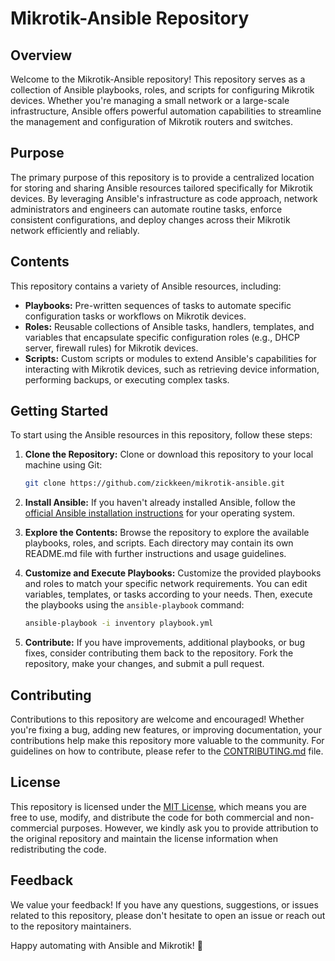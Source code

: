 # Mikrotik-Ansible Repository

## Overview

Welcome to the Mikrotik-Ansible repository! This repository serves as a collection of Ansible playbooks, roles, and scripts for configuring Mikrotik devices. Whether you're managing a small network or a large-scale infrastructure, Ansible offers powerful automation capabilities to streamline the management and configuration of Mikrotik routers and switches.

## Purpose

The primary purpose of this repository is to provide a centralized location for storing and sharing Ansible resources tailored specifically for Mikrotik devices. By leveraging Ansible's infrastructure as code approach, network administrators and engineers can automate routine tasks, enforce consistent configurations, and deploy changes across their Mikrotik network efficiently and reliably.

## Contents

This repository contains a variety of Ansible resources, including:

- **Playbooks:** Pre-written sequences of tasks to automate specific configuration tasks or workflows on Mikrotik devices.
- **Roles:** Reusable collections of Ansible tasks, handlers, templates, and variables that encapsulate specific configuration roles (e.g., DHCP server, firewall rules) for Mikrotik devices.
- **Scripts:** Custom scripts or modules to extend Ansible's capabilities for interacting with Mikrotik devices, such as retrieving device information, performing backups, or executing complex tasks.

## Getting Started

To start using the Ansible resources in this repository, follow these steps:

1. **Clone the Repository:** Clone or download this repository to your local machine using Git:

    ```bash
    git clone https://github.com/zickkeen/mikrotik-ansible.git
    ```

2. **Install Ansible:** If you haven't already installed Ansible, follow the [official Ansible installation instructions](https://docs.ansible.com/ansible/latest/installation_guide/index.html) for your operating system.

3. **Explore the Contents:** Browse the repository to explore the available playbooks, roles, and scripts. Each directory may contain its own README.md file with further instructions and usage guidelines.

4. **Customize and Execute Playbooks:** Customize the provided playbooks and roles to match your specific network requirements. You can edit variables, templates, or tasks according to your needs. Then, execute the playbooks using the `ansible-playbook` command:

    ```bash
    ansible-playbook -i inventory playbook.yml
    ```

5. **Contribute:** If you have improvements, additional playbooks, or bug fixes, consider contributing them back to the repository. Fork the repository, make your changes, and submit a pull request.

## Contributing

Contributions to this repository are welcome and encouraged! Whether you're fixing a bug, adding new features, or improving documentation, your contributions help make this repository more valuable to the community. For guidelines on how to contribute, please refer to the [CONTRIBUTING.md](CONTRIBUTING.md) file.

## License

This repository is licensed under the [MIT License](LICENSE), which means you are free to use, modify, and distribute the code for both commercial and non-commercial purposes. However, we kindly ask you to provide attribution to the original repository and maintain the license information when redistributing the code.

## Feedback

We value your feedback! If you have any questions, suggestions, or issues related to this repository, please don't hesitate to open an issue or reach out to the repository maintainers.

Happy automating with Ansible and Mikrotik! 🚀
